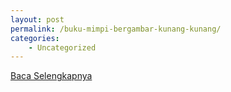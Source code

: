 ```yaml
---
layout: post
permalink: /buku-mimpi-bergambar-kunang-kunang/
categories:
    - Uncategorized
---
```


[Baca Selengkapnya](/04)